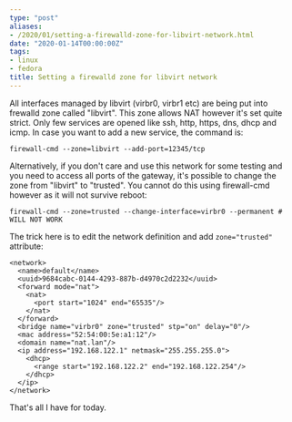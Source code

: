 ```yaml
---
type: "post"
aliases:
- /2020/01/setting-a-firewalld-zone-for-libvirt-network.html
date: "2020-01-14T00:00:00Z"
tags:
- linux
- fedora
title: Setting a firewalld zone for libvirt network
---
```


All interfaces managed by libvirt (virbr0, virbr1 etc) are being put into
frewalld zone called "libvirt". This zone allows NAT however it's set quite
strict. Only few services are opened like ssh, http, https, dns, dhcp and icmp.
In case you want to add a new service, the command is:

    firewall-cmd --zone=libvirt --add-port=12345/tcp

Alternatively, if you don't care and use this network for some testing and you
need to access all ports of the gateway, it's possible to change the zone from
"libvirt" to "trusted". You cannot do this using firewall-cmd however as it
will not survive reboot:

    firewall-cmd --zone=trusted --change-interface=virbr0 --permanent # WILL NOT WORK

The trick here is to edit the network definition and add `zone="trusted"`
attribute:

    <network>
      <name>default</name>
      <uuid>9684cabc-0144-4293-887b-d4970c2d2232</uuid>
      <forward mode="nat">
        <nat>
          <port start="1024" end="65535"/>
        </nat>
      </forward>
      <bridge name="virbr0" zone="trusted" stp="on" delay="0"/>
      <mac address="52:54:00:5e:a1:12"/>
      <domain name="nat.lan"/>
      <ip address="192.168.122.1" netmask="255.255.255.0">
        <dhcp>
          <range start="192.168.122.2" end="192.168.122.254"/>
        </dhcp>
      </ip>
    </network>

That's all I have for today.
